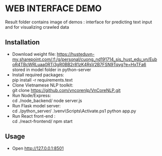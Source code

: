 # WEB INTERFACE DEMO  
Result folder contains image of demos : interface for predicting text input and for visualizing crawled data
## Installation

* Download weight file: 
https://husteduvn-my.sharepoint.com/:f:/g/personal/cuong_nd191714_sis_hust_edu_vn/EuboR4TBcWRLuaa0RTi3gR0BB2r81zK4RsV2B7FSN9Tqyg?e=HxTFa6<br />
stored in model folder in python-server <br />
* Install required packages: <br />
pip install -r requirements.text <br />
* Clone Vietnamese NLP toolkit: <br />
git clone https://github.com/vncorenlp/VnCoreNLP.git <br />
* Run Node/Express: <br />
cd ./node_backend/
node server.js
* Run Flask model server: <br />
cd ./python_server/
.\venv\Scripts\Activate.ps1
python app.py
* Run React front-end : <br />
cd ./react-frontend/
npm start

## Usage
* Open http://127.0.0.1:8501 <br />
